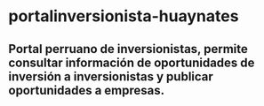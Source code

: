 # portalinversionista-huaynates
## Portal perruano de inversionistas, permite consultar información de oportunidades de inversión a inversionistas y publicar oportunidades a empresas.
